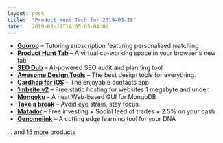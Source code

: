 ```yaml
---
layout: post
title:  "Product Hunt Tech for 2019-03-28"
date:   2019-03-29T14:05:05-04:00
---
```


* **[Gooroo](https://www.producthunt.com/posts/gooroo?utm_campaign=producthunt-api&utm_medium=api&utm_source=Application%3A+Daily+Digest+RSS+%28ID%3A+3202%29)** – Tutoring subscription featuring personalized matching
* **[Product Hunt Tab](https://www.producthunt.com/posts/product-hunt-tab?utm_campaign=producthunt-api&utm_medium=api&utm_source=Application%3A+Daily+Digest+RSS+%28ID%3A+3202%29)** – A virtual co-working space in your browser's new tab
* **[SEO Dub](https://www.producthunt.com/posts/seo-dub?utm_campaign=producthunt-api&utm_medium=api&utm_source=Application%3A+Daily+Digest+RSS+%28ID%3A+3202%29)** – AI-powered SEO audit and planning tool
* **[Awesome Design Tools](https://www.producthunt.com/posts/awesome-design-tools-3059e97c-77e8-4d54-ad03-5daf6231a216?utm_campaign=producthunt-api&utm_medium=api&utm_source=Application%3A+Daily+Digest+RSS+%28ID%3A+3202%29)** – The best design tools for everything.
* **[Cardhop for iOS](https://www.producthunt.com/posts/cardhop-for-ios?utm_campaign=producthunt-api&utm_medium=api&utm_source=Application%3A+Daily+Digest+RSS+%28ID%3A+3202%29)** – The enjoyable contacts app
* **[1mbsite v2](https://www.producthunt.com/posts/1mbsite-v2?utm_campaign=producthunt-api&utm_medium=api&utm_source=Application%3A+Daily+Digest+RSS+%28ID%3A+3202%29)** – Free static hosting for websites 1 megabyte and under.
* **[Mongoku](https://www.producthunt.com/posts/mongoku?utm_campaign=producthunt-api&utm_medium=api&utm_source=Application%3A+Daily+Digest+RSS+%28ID%3A+3202%29)** – A neat Web-based GUI for MongoDB
* **[Take a break](https://www.producthunt.com/posts/take-a-break?utm_campaign=producthunt-api&utm_medium=api&utm_source=Application%3A+Daily+Digest+RSS+%28ID%3A+3202%29)** – Avoid eye strain, stay focus.
* **[Matador](https://www.producthunt.com/posts/matador-3?utm_campaign=producthunt-api&utm_medium=api&utm_source=Application%3A+Daily+Digest+RSS+%28ID%3A+3202%29)** – Free investing + Social feed of trades + 2.5% on your cash
* **[Genomelink](https://www.producthunt.com/posts/genomelink?utm_campaign=producthunt-api&utm_medium=api&utm_source=Application%3A+Daily+Digest+RSS+%28ID%3A+3202%29)** – A cutting edge learning tool for your DNA

… and [15 more](https://www.producthunt.com/tech) products